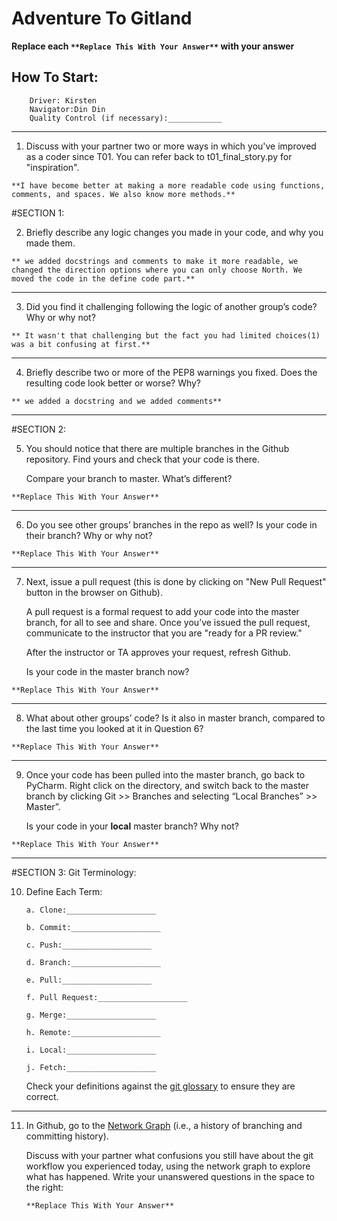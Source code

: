 # Adventure To Gitland

**Replace each `**Replace This With Your Answer**` with your answer**

## How To Start:

        Driver: Kirsten
        Navigator:Din Din
        Quality Control (if necessary):____________

____


1. Discuss with your partner two or more ways in which you've improved as a coder since T01. You can refer back to t01_final_story.py for "inspiration".

```        
**I have become better at making a more readable code using functions, comments, and spaces. We also know more methods.**
```


#SECTION 1:

2. Briefly describe any logic changes you made in your code, and why you made them.

```
** we added docstrings and comments to make it more readable, we changed the direction options where you can only choose North. We moved the code in the define code part.**
```

___

3. Did you find it challenging following the logic of another group’s code? Why or why not?

```
** It wasn't that challenging but the fact you had limited choices(1) was a bit confusing at first.**
```


___

4. Briefly describe two or more of the PEP8 warnings you fixed. Does the resulting code look better or worse? Why?

```
** we added a docstring and we added comments**
```

___

#SECTION 2:

5. You should notice that there are multiple branches in the Github repository. Find yours and check that your code is there.

    Compare your branch to master. What’s different?

```        
**Replace This With Your Answer**
```

___

6. Do you see other groups’ branches in the repo as well? Is your code in their branch? Why or why not?

```        
**Replace This With Your Answer**
```

___

7. Next, issue a pull request (this is done by clicking on "New Pull Request" button in the browser on Github). 

    A pull request is a formal request to add your code into the master branch, for all to see and share. Once you’ve issued the pull request, communicate to the instructor that you are "ready for a PR review."

    After the instructor or TA approves your request, refresh Github. 

    Is your code in the master branch now? 

```
**Replace This With Your Answer**
```

___

8. What about other groups’ code? Is it also in master branch, compared to the last time you looked at it in Question 6?

```
**Replace This With Your Answer**
```

___

9. Once your code has been pulled into the master branch, go back to PyCharm. Right click on the directory, and switch back to the master branch by clicking Git >> Branches and selecting “Local Branches” >> Master”.

    Is your code in your **local** master branch? Why not?

```
**Replace This With Your Answer**
```

___


#SECTION 3: Git Terminology:

10. Define Each Term:

        a. Clone:____________________

        b. Commit:____________________

        c. Push:____________________

        d. Branch:____________________

        e. Pull:____________________

        f. Pull Request:____________________

        g. Merge:____________________

        h. Remote:____________________

        i. Local:____________________

        j. Fetch:____________________

    Check your definitions against the [git glossary](https://help.github.com/articles/github-glossary/) to ensure they are correct.


___


11. In Github, go to the [Network Graph](https://github.com/Berea-College-CSC-226/t04-master/network) (i.e., a history of branching and committing history). 

    Discuss with your partner what confusions you still have about the git workflow you experienced today, using the network graph to explore what has happened. Write your unanswered questions in the space to the right:
    
        **Replace This With Your Answer**


